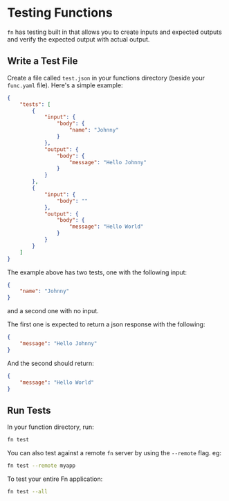 # Testing Functions

`fn` has testing built in that allows you to create inputs and expected outputs and verify the expected output with actual output. 

## Write a Test File

Create a file called `test.json` in your functions directory (beside your `func.yaml` file). Here's a simple example:

```json
{
    "tests": [
        {
            "input": {
                "body": {
                    "name": "Johnny"
                }
            },
            "output": {
                "body": {
                    "message": "Hello Johnny"
                }
            }
        },
        {
            "input": {
                "body": ""
            },
            "output": {
                "body": {
                    "message": "Hello World"
                }
            }
        }
    ]
}
```

The example above has two tests, one with the following input:

```json
{
    "name": "Johnny"
}
```

and a second one with no input. 

The first one is expected to return a json response with the following:

```json
{
    "message": "Hello Johnny"
}
```

And the second should return:

```json
{
    "message": "Hello World"
}
```

## Run Tests

In your function directory, run:

```sh
fn test
```

You can also test against a remote `fn` server by using the `--remote` flag. eg:

```sh
fn test --remote myapp
```

To test your entire Fn application:

```sh
fn test --all
```

